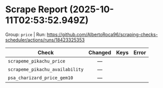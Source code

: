 # Scrape Report (2025-10-11T02:53:52.949Z)

Group: `price`  |  Run: https://github.com/AlbertoRoca96/scraping-checks-scheduler/actions/runs/18423325353

| Check | Changed | Keys | Error |
|---|:---:|:--|:--|
| `scrapeme_pikachu_price` | — |  |  |
| `scrapeme_pikachu_availability` | — |  |  |
| `psa_charizard_price_gem10` | — |  |  |
